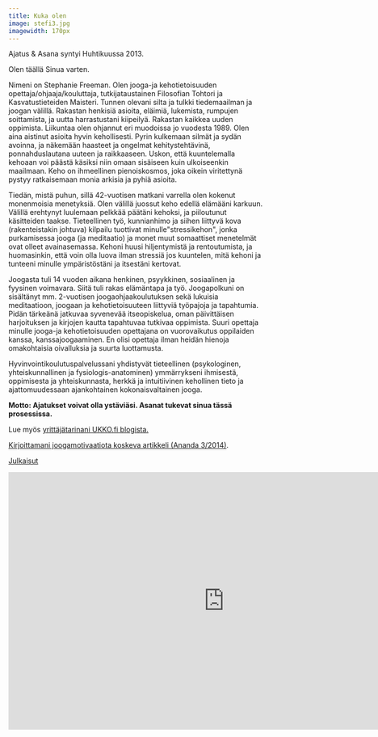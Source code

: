 ```yaml
---
title: Kuka olen
image: stefi3.jpg
imagewidth: 170px
---
```

Ajatus & Asana syntyi Huhtikuussa 2013. 

Olen täällä Sinua varten. 

Nimeni on Stephanie Freeman. Olen jooga-ja kehotietoisuuden opettaja/ohjaaja/kouluttaja, tutkijataustainen  Filosofian Tohtori ja Kasvatustieteiden Maisteri. Tunnen olevani silta ja tulkki tiedemaailman ja joogan välillä. Rakastan henkisiä asioita, eläimiä, lukemista, rumpujen soittamista, ja uutta harrastustani kiipeilyä. Rakastan kaikkea uuden oppimista. Liikuntaa olen ohjannut eri muodoissa jo vuodesta 1989. Olen aina aistinut asioita hyvin kehollisesti. Pyrin kulkemaan silmät ja sydän avoinna, ja näkemään haasteet ja ongelmat kehitystehtävinä, ponnahduslautana uuteen ja raikkaaseen. Uskon, että kuuntelemalla kehoaan voi päästä käsiksi niin omaan sisäiseen kuin ulkoiseenkin maailmaan. Keho on ihmeellinen pienoiskosmos, joka oikein viritettynä pystyy ratkaisemaan monia arkisia ja pyhiä asioita. 

Tiedän, mistä puhun, sillä 42-vuotisen matkani varrella olen kokenut monenmoisia menetyksiä. Olen välillä juossut keho edellä elämääni karkuun. Välillä erehtynyt luulemaan pelkkää päätäni kehoksi, ja piiloutunut käsitteiden taakse. Tieteellinen työ, kunnianhimo ja siihen liittyvä kova (rakenteistakin johtuva) kilpailu tuottivat minulle"stressikehon", jonka purkamisessa jooga (ja meditaatio) ja monet muut somaattiset menetelmät ovat olleet avainasemassa. Kehoni huusi hiljentymistä ja rentoutumista, ja huomasinkin, että voin olla luova ilman stressiä jos kuuntelen, mitä kehoni ja tunteeni minulle ympäristöstäni ja itsestäni kertovat. 

Joogasta tuli 14 vuoden aikana henkinen, psyykkinen, sosiaalinen ja fyysinen voimavara. Siitä tuli rakas elämäntapa ja työ. Joogapolkuni on sisältänyt mm. 2-vuotisen joogaohjaakoulutuksen sekä lukuisia meditaatioon, joogaan ja kehotietoisuuteen liittyviä työpajoja ja tapahtumia. Pidän tärkeänä jatkuvaa syvenevää itseopiskelua, oman päivittäisen harjoituksen ja kirjojen kautta tapahtuvaa tutkivaa oppimista. Suuri opettaja minulle jooga-ja kehotietoisuuden opettajana on vuorovaikutus oppilaiden kanssa, kanssajoogaaminen. En olisi opettaja ilman heidän hienoja omakohtaisia oivalluksia ja suurta luottamusta.

Hyvinvointikoulutuspalvelussani yhdistyvät tieteellinen (psykologinen, yhteiskunnallinen ja fysiologis-anatominen) ymmärrykseni ihmisestä, oppimisesta ja yhteiskunnasta, herkkä ja intuitiivinen kehollinen tieto ja ajattomuudessaan ajankohtainen kokonaisvaltainen jooga.

**Motto: Ajatukset voivat olla ystäviäsi. Asanat tukevat sinua tässä prosessissa.**


Lue myös [yrittäjätarinani UKKO.fi blogista.](http://www.ukko.fi/tutkijasta-joogayrittajaksi-stephanie-freeman/)

[Kirjoittamani joogamotivaatiota koskeva artikkeli (Ananda 3/2014)](/ananda.html).

[Julkaisut](/julkaisut.html)

<iframe width="854" height="510" src="https://www.youtube.com/embed/YC8UwBy42Ro" frameborder="0" allowfullscreen></iframe>
